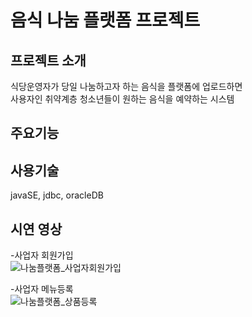 # 음식 나눔 플랫폼 프로젝트

## 프로젝트 소개
식당운영자가 당일 나눔하고자 하는 음식을 플랫폼에 업로드하면 \
사용자인 취약계층 청소년들이 원하는 음식을 예약하는 시스템

## 주요기능


## 사용기술
javaSE, jdbc, oracleDB

## 시연 영상
-사업자 회원가입 \
![나눔플랫폼_사업자회원가입](https://github.com/lukejihwan/foodSharing_platform-project/assets/111648451/48f412d2-c147-4d9b-a089-739d7bbcaaad)


-사업자 메뉴등록 \
![나눔플랫폼_상품등록](https://github.com/lukejihwan/foodSharing_platform-project/assets/111648451/61a8fb5e-dbd4-4a7e-b836-12c103ff4434)
